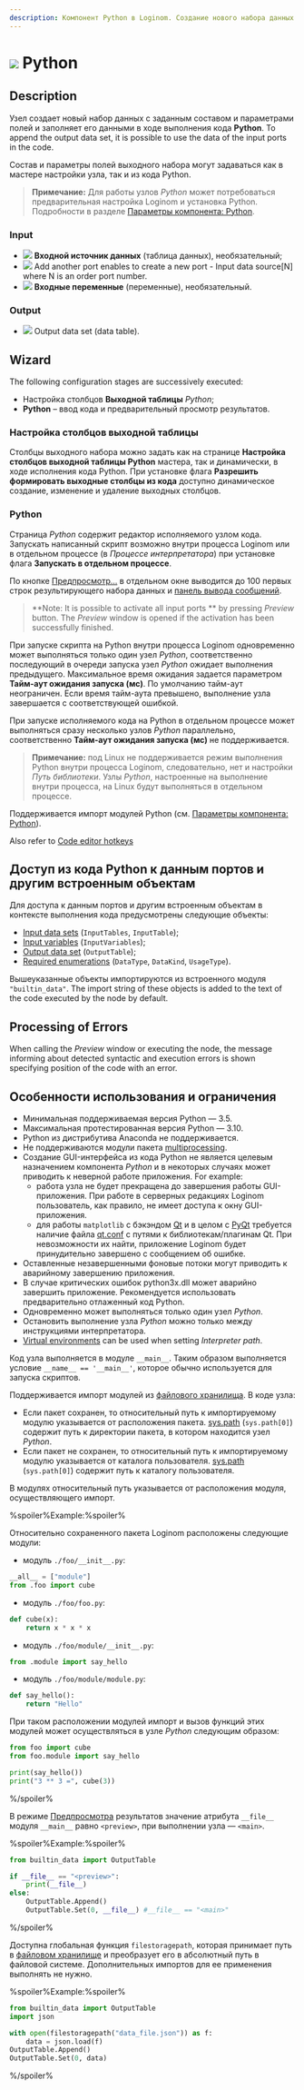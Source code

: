 ```yaml
---
description: Компонент Python в Loginom. Создание нового набора данных в ходе выполнения кода Python. Описание. Мастер настройки. Обработка ошибок. Особенности использования и ограничения. Примеры.
---
```


# ![](./../../../images/icons/components/python_default.svg) Python

## Description

Узел создает новый набор данных с заданным составом и параметрами полей и заполняет его данными в ходе выполнения кода **Python**. To append the output data set, it is possible to use the data of the input ports in the code.

Состав и параметры полей выходного набора могут задаваться как в мастере настройки узла, так и из кода Python.

> **Примечание:** Для работы узлов *Python* может потребоваться предварительная настройка Loginom и установка Python. Подробности в разделе [Параметры компонента: Python](./../../../admin/parameters.html#parametry-komponenta-python).

### Input

* ![](./../../../images/icons/app/node/ports/outputs/table_inactive.svg) **Входной источник данных** (таблица данных), необязательный;
* ![](./../../../images/icons/app/node/ports/add/add_inactive_default.svg) Add another port enables to create a new port - Input data source[N] where N is an order port number.
* ![](./../../../images/icons/app/node/ports/inputs-optional/variable_inactive.svg) **Входные переменные** (переменные), необязательный.

### Output

* ![](./../../../images/icons/app/node/ports/outputs/table_inactive.svg) Output data set (data table).

## Wizard

The following configuration stages are successively executed:

* Настройка столбцов **Выходной таблицы** *Python*;
* **Python** – ввод кода и предварительный просмотр результатов.

### Настройка столбцов выходной таблицы

Столбцы выходного набора можно задать как на странице **Настройка столбцов выходной таблицы Python** мастера, так и динамически, в ходе исполнения кода Python. При установке флага **Разрешить формировать выходные столбцы из кода** доступно динамическое создание, изменение и удаление выходных столбцов.

### Python

Страница *Python* содержит редактор исполняемого узлом кода. Запускать написанный скрипт возможно внутри процесса Loginom или в отдельном процессе (в *Процессе интерпретатора*) при установке флага **Запускать в отдельном процессе**.

По кнопке [Предпросмотр…](./../../../visualization/preview/preview.md) в отдельном окне выводится до 100 первых строк результирующего набора данных и [панель вывода сообщений](./console.md).

> **Note: It is possible to activate all input ports ** by pressing *Preview* button. The *Preview* window is opened if the activation has been successfully finished.

При запуске скрипта на Python внутри процесса Loginom одновременно может выполняться только один узел *Python*, соответственно последующий в очереди запуска узел *Python* ожидает выполнения предыдущего. Максимальное время ожидания задается параметром **Тайм-аут ожидания запуска (мс)**. По умолчанию тайм-аут неограничен. Если время тайм-аута превышено, выполнение узла завершается с соответствующей ошибкой.

При запуске исполняемого кода на Python в отдельном процессе может выполняться сразу несколько узлов *Python* параллельно, соответственно **Тайм-аут ожидания запуска (мс)** не поддерживается.

> **Примечание:** под Linux не поддерживается режим выполнения Python внутри процесса Loginom, следовательно, нет и настройки *Путь библиотеки*. Узлы *Python*, настроенные на выполнение внутри процесса, на Linux будут выполняться в отдельном процессе.

Поддерживается импорт модулей Python (см. [Параметры компонента: Python](./../../../admin/parameters.html#parametry-komponenta-python)).

Also refer to [Code editor hotkeys](./hotkeys.md)

## Доступ из кода Python к данным портов и другим встроенным объектам

Для доступа к данным портов и другим встроенным объектам в контексте выполнения кода предусмотрены следующие объекты:

* [Input data sets](./input-tables.md) (`InputTables`, `InputTable`);
* [Input variables](./input-variables.md) (`InputVariables`);
* [Output data set](./output-table.md) (`OutputTable`);
* [Required enumerations](./enum.md) (`DataType`, `DataKind`, `UsageType`).

Вышеуказанные объекты импортируются из встроенного модуля `"builtin_data"`. The import string of these objects is added to the text of the code executed by the node by default.

## Processing of Errors

When calling the *Preview* window or executing the node, the message informing about detected syntactic and execution errors is shown specifying position of the code with an error.

## Особенности использования и ограничения

* Минимальная поддерживаемая версия Python — 3.5.
* Максимальная протестированная версия Python — 3.10.
* Python из дистрибутива Anaconda не поддерживается.
* Не поддерживаются модули пакета [multiprocessing](https://docs.python.org/3/library/multiprocessing.html).
* Создание GUI-интерфейса из кода Python не является целевым назначением компонента *Python* и в некоторых случаях может приводить к неверной работе приложения. For example:
   * работа узла не будет прекращена до завершения работы GUI-приложения. При работе в серверных редакциях Loginom пользователь, как правило, не имеет доступа к окну GUI-приложения.
   * для работы `matplotlib` с бэкэндом [Qt](https://wiki.qt.io/About_Qt) и в целом с [PyQt](https://riverbankcomputing.com/software/pyqt/intro) требуется наличие файла [qt.conf](https://doc.qt.io/qt-5/qt-conf.html) с путями к библиотекам/плагинам Qt. При невозможности их найти, приложение Loginom будет принудительно завершено с сообщением об ошибке.
* Оставленные незавершенными фоновые потоки могут приводить к аварийному завершению приложения.
* В случае критических ошибок python3x.dll может аварийно завершить приложение. Рекомендуется использовать предварительно отлаженный код Python.
* Одновременно может выполняться только один узел *Python*.
* Остановить выполнение узла *Python* можно только между инструкциями интерпретатора.
* [Virtual environments](https://docs.python.org/3/library/venv.html) can be used when setting *Interpreter path*.

Код узла выполняется в модуле `__main__`. Таким образом выполняется условие `__name__ == '__main__'`, которое обычно используется для запуска скриптов.

Поддерживается импорт модулей из [файлового хранилища](./../../../location_user_files.md). В коде узла:

- Если пакет сохранен, то относительный путь к импортируемому модулю указывается от расположения пакета. [sys.path](https://docs.python.org/3/library/sys.html#sys.path) (`sys.path[0]`) содержит путь к директории пакета, в котором находится узел *Python*.
- Если пакет не сохранен, то относительный путь к импортируемому модулю указывается от каталога пользователя. [sys.path](https://docs.python.org/3/library/sys.html#sys.path) (`sys.path[0]`) содержит путь к каталогу пользователя.

В модулях относительный путь указывается от расположения модуля, осуществляющего импорт.

%spoiler%Example:%spoiler%

Относительно сохраненного пакета Loginom расположены следующие модули:

- модуль `./foo/__init__.py`:

```python
__all__ = ["module"]
from .foo import cube
```

- модуль `./foo/foo.py`:

```python
def cube(x):
    return x * x * x
```

- модуль `./foo/module/__init__.py`:

```python
from .module import say_hello
```

- модуль `./foo/module/module.py`:

```python
def say_hello():
    return "Hello"
```

При таком расположении модулей импорт и вызов функций этих модулей может осуществляться в узле *Python* следующим образом:

```python
from foo import cube
from foo.module import say_hello

print(say_hello())
print("3 ** 3 =", cube(3))

```

%/spoiler%

В режиме [Предпросмотра](./console.md) результатов значение атрибута `__file__` модуля `__main__` равно `<preview>`, при выполнении узла — `<main>`.

%spoiler%Example:%spoiler%

```python
from builtin_data import OutputTable

if __file__ == "<preview>":
    print(__file__)
else:
    OutputTable.Append()
    OutputTable.Set(0, __file__) #__file__ == "<main>"
```

%/spoiler%

Доступна глобальная функция `filestoragepath`, которая принимает путь в [файловом хранилище](./../../../location_user_files.md) и преобразует его в абсолютный путь в файловой системе. Дополнительных импортов для ее применения выполнять не нужно.

%spoiler%Example:%spoiler%

```python
from builtin_data import OutputTable
import json

with open(filestoragepath("data_file.json")) as f:
    data = json.load(f)
OutputTable.Append()
OutputTable.Set(0, data)

```

%/spoiler%
